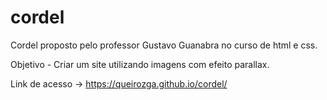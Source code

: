 # cordel
 Cordel proposto pelo professor Gustavo Guanabra no curso de html e css.
 
 Objetivo - Criar um site utilizando imagens com efeito parallax.
 
 Link de acesso -> https://queirozga.github.io/cordel/
